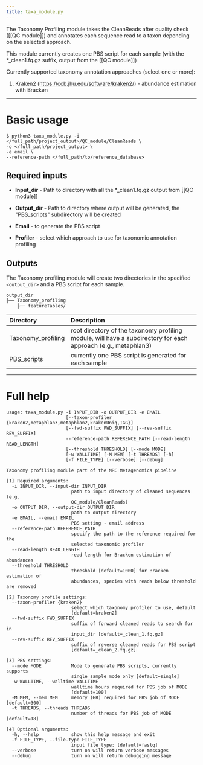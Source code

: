 ```yaml
---
title: taxa_module.py
---
```


The Taxonomy Profiling module takes the CleanReads after quality check ([[QC module]]) and annotates each sequence read to a taxon depending on the selected approach.

This module currently creates one PBS script for each sample (with the *_clean1.fq.gz suffix, output from the [[QC module]])

Currently supported taxonomy annotation approaches (select one or more): 

1. Kraken2 (https://ccb.jhu.edu/software/kraken2/) - abundance estimation with Bracken


***


# Basic usage

```
$ python3 taxa_module.py -i </full_path/project_output>/QC_module/CleanReads \
-o </full_path/project_output> \
-e email \
--reference-path </full_path/to/reference_database>
```

## Required inputs

* **Input_dir** - Path to directory with all the *_clean1.fq.gz output from [[QC module]]

* **Output_dir**  - Path to directory where output will be generated, the "PBS_scripts" subdirectory will be created

* **Email** - to generate the PBS script

* **Profiler** - select which approach to use for taxonomic annotation profiling

## Outputs

The Taxonomy profiling module will create two directories in the specified `<output_dir>` and a PBS script for each sample.

```
output_dir
├── Taxonomy_profiling
    ├── featureTables/
```

|Directory | Description |
|:---------|:-------------|
| Taxonomy_profiling | root directory of the taxonomy profiling module, will have a subdirectory for each approach (e.g., metaphlan3) |
| PBS_scripts | currently one PBS script is generated for each sample |


***


# Full help

```
usage: taxa_module.py -i INPUT_DIR -o OUTPUT_DIR -e EMAIL
                      [--taxon-profiler {kraken2,metaphlan3,metaphlan2,krakenUniq,IGG}]
                      [--fwd-suffix FWD_SUFFIX] [--rev-suffix REV_SUFFIX]
                      --reference-path REFERENCE_PATH [--read-length READ_LENGTH]
                      [--threshold THRESHOLD] [--mode MODE]
                      [-w WALLTIME] [-M MEM] [-t THREADS] [-h]
                      [-f FILE_TYPE] [--verbose] [--debug]

Taxonomy profiling module part of the MRC Metagenomics pipeline

[1] Required arguments:
  -i INPUT_DIR, --input-dir INPUT_DIR
                        path to input directory of cleaned sequences (e.g.
                        QC_module/CleanReads)
  -o OUTPUT_DIR, --output-dir OUTPUT_DIR
                        path to output directory
  -e EMAIL, --email EMAIL
                        PBS setting - email address
  --reference-path REFERENCE_PATH
                        specify the path to the reference required for the
                        selected taxonomic profiler
  --read-length READ_LENGTH
                        read length for Bracken estimation of abundances
  --threshold THRESHOLD
                        threshold [default=1000] for Bracken estimation of 
                        abundances, species with reads below threshold are removed

[2] Taxonomy profile settings:
  --taxon-profiler {kraken2}
                        select which taxonomy profiler to use, default
                        [default=kraken2]
  --fwd-suffix FWD_SUFFIX
                        suffix of forward cleaned reads to search for in
                        input_dir [default=_clean_1.fq.gz]
  --rev-suffix REV_SUFFIX
                        suffix of reverse cleaned reads for PBS script
                        [default=_clean_2.fq.gz]

[3] PBS settings:
  --mode MODE           Mode to generate PBS scripts, currently supports
                        single sample mode only [default=single]
  -w WALLTIME, --walltime WALLTIME
                        walltime hours required for PBS job of MODE
                        [default=100]
  -M MEM, --mem MEM     memory (GB) required for PBS job of MODE [default=300]
  -t THREADS, --threads THREADS
                        number of threads for PBS job of MODE [default=18]

[4] Optional arguments:
  -h, --help            show this help message and exit
  -f FILE_TYPE, --file-type FILE_TYPE
                        input file type: [default=fastq]
  --verbose             turn on will return verbose messages
  --debug               turn on will return debugging message

```
